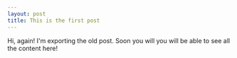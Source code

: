 ```yaml
---
layout: post
title: This is the first post
---
```


Hi, again! I'm exporting the old post. Soon you will you will be able to see all the content here!
